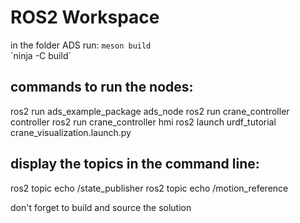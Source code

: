 # ROS2 Workspace

in the folder ADS run: 
`meson build`  
`ninja -C build´  

## commands to run the nodes: 
ros2 run ads_example_package ads_node
ros2 run crane_controller controller
ros2 run crane_controller hmi
ros2 launch urdf_tutorial crane_visualization.launch.py

## display the topics in the command line:
ros2 topic echo /state_publisher
ros2 topic echo /motion_reference

don't forget to build and source the solution
